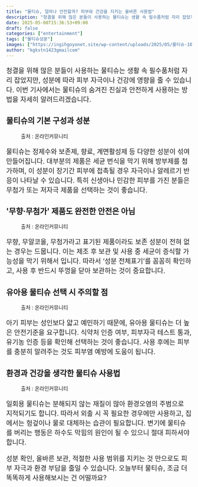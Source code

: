```yaml
---
title: "물티슈, 얼마나 안전할까? 피부와 건강을 지키는 올바른 사용법"
description: "청결을 위해 많은 분들이 사용하는 물티슈는 생활 속 필수품처럼 자리 잡았지만, 성분에 따라 피부 자극이나 건강에 영향을 줄 수 있습니다. 이번 기사에서는 물티슈의 숨겨진 진실과 안전하게 사용하는 방법을 자세히 알려드리겠습니다."
date: 2025-05-08T15:36:53+09:00
draft: false
categories: ["entertainment"]
tags: ["물티슈성분"]
images: ["https://ingihgoyonet.site/wp-content/uploads/2025/05/물티슈-1024x683.jpg", "https://ingihgoyonet.site/wp-content/uploads/2025/05/물티슈성분-1024x683.jpg", "https://ingihgoyonet.site/wp-content/uploads/2025/05/아기물티슈-683x1024.jpg", "https://ingihgoyonet.site/wp-content/uploads/2025/05/물티슈향료-1024x683.jpg"]
author: "kgkstn1423gmailcom"
---
```


<p style="font-size:18px">청결을 위해 많은 분들이 사용하는 물티슈는 생활 속 필수품처럼 자리 잡았지만, 성분에 따라 피부 자극이나 건강에 영향을 줄 수 있습니다. 이번 기사에서는 물티슈의 숨겨진 진실과 안전하게 사용하는 방법을 자세히 알려드리겠습니다.</p> <h2 >물티슈의 기본 구성과 성분</h2> <figure ><img src="https://ingihgoyonet.site/wp-content/uploads/2025/05/물티슈-1024x683.jpg" alt="" style="aspect-ratio:16/9;object-fit:cover"/><figcaption >출처 : 온라인커뮤니티</figcaption></figure> <p style="font-size:18px">물티슈는 정제수와 보존제, 향료, 계면활성제 등 다양한 성분이 섞여 만들어집니다. 대부분의 제품은 세균 번식을 막기 위해 방부제를 첨가하며, 이 성분이 장기간 피부에 접촉될 경우 자극이나 알레르기 반응이 나타날 수 있습니다. 특히 신생아나 민감한 피부를 가진 분들은 무첨가 또는 저자극 제품을 선택하는 것이 좋습니다.</p> <h2 >'무향·무첨가' 제품도 완전한 안전은 아님</h2> <figure ><img src="https://ingihgoyonet.site/wp-content/uploads/2025/05/물티슈성분-1024x683.jpg" alt="" style="aspect-ratio:16/9;object-fit:cover"/><figcaption >출처 : 온라인커뮤니티</figcaption></figure> <p style="font-size:18px">무향, 무알코올, 무첨가라고 표기된 제품이라도 보존 성분이 전혀 없는 경우는 드뭅니다. 이는 제조 후 보관 및 사용 중 세균이 증식할 가능성을 막기 위해서 입니다. 따라서 ‘성분 전체표기’를 꼼꼼히 확인하고, 사용 후 반드시 뚜껑을 닫아 보관하는 것이 중요합니다.</p> <h2 >유아용 물티슈 선택 시 주의할 점</h2> <figure ><img src="https://ingihgoyonet.site/wp-content/uploads/2025/05/아기물티슈-683x1024.jpg" alt="" style="aspect-ratio:16/9;object-fit:cover"/><figcaption >출처 : 온라인커뮤니티</figcaption></figure> <p style="font-size:18px">아기 피부는 성인보다 얇고 예민하기 때문에, 유아용 물티슈는 더 높은 안전기준을 요구합니다. 식약처 인증 여부, 피부자극 테스트 통과, 유기농 인증 등을 확인해 선택하는 것이 좋습니다. 사용 후에는 피부를 충분히 말려주는 것도 피부염 예방에 도움이 됩니다.</p> <h2 >환경과 건강을 생각한 물티슈 사용법</h2> <figure ><img src="https://ingihgoyonet.site/wp-content/uploads/2025/05/물티슈향료-1024x683.jpg" alt="" style="aspect-ratio:16/9;object-fit:cover"/><figcaption >출처 : 온라인커뮤니티</figcaption></figure> <p style="font-size:18px">일회용 물티슈는 분해되지 않는 재질이 많아 환경오염의 주범으로 지적되기도 합니다. 따라서 외출 시 꼭 필요한 경우에만 사용하고, 집에서는 헝겊이나 물로 대체하는 습관이 필요합니다. 변기에 물티슈를 버리는 행동은 하수도 막힘의 원인이 될 수 있으니 절대 피하셔야 합니다.</p> <p style="font-size:18px">성분 확인, 올바른 보관, 적절한 사용 범위를 지키는 것 만으로도 피부 자극과 환경 부담을 줄일 수 있습니다. 오늘부터 물티슈, 조금 더 똑똑하게 사용해보시는 건 어떨까요?</p>